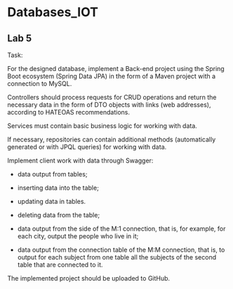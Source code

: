 # Databases_IOT

## Lab 5

Task:

For the designed database, implement a Back-end project using the Spring Boot ecosystem (Spring Data JPA) in the form of a Maven project with a connection to MySQL.

Controllers should process requests for CRUD operations and return the necessary data in the form of DTO objects with links (web addresses), according to HATEOAS recommendations.

Services must contain basic business logic for working with data.

If necessary, repositories can contain additional methods (automatically generated or with JPQL queries) for working with data.

Implement client work with data through Swagger:

 - data output from tables;
 
 - inserting data into the table;
 
 - updating data in tables.
 
 - deleting data from the table;
 
 - data output from the side of the M:1 connection, that is, for example, for each city, output the people who live in it;
 
 - data output from the connection table of the M:M connection, that is, to output for each subject from one table all the subjects of the second table that are connected to it.
 
The implemented project should be uploaded to GitHub.

